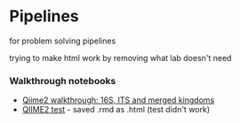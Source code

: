 # Pipelines
for problem solving pipelines
<p>trying to make html work by removing what lab doesn't need

### Walkthrough notebooks
* [Qiime2 walkthrough: 16S, ITS and merged kingdoms](https://bdmonus.github.io/Pipelines/docs/QIIME2_Walkthrough.html)
* [QIIME2 test](https://bdmonus.github.io/Pipelines/QIIME2_Walkthrough1.html) - saved .rmd as .html (test didn't work)